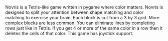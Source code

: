 Novris is a Tetris-like game written in pygame where color matters.
Novris is designed to split your attention between shape matching and color matching to exercise your brain.
Each block is cut from a 3 by 3 grid. More complex blocks are less common.
You can eliminate lines by completing rows just like in Tetris.
If you get 4 or more of the same color in a row then it deletes the cells of that color.
This game has joystick support.
